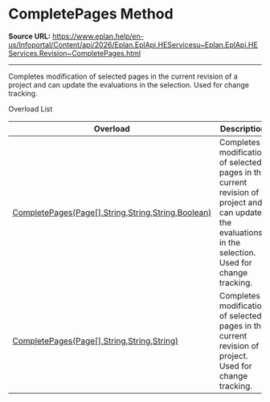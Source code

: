 # CompletePages Method

**Source URL:** https://www.eplan.help/en-us/Infoportal/Content/api/2026/Eplan.EplApi.HEServicesu~Eplan.EplApi.HEServices.Revision~CompletePages.html

---

Completes modification of selected pages in the current revision of a project and can update the evaluations in the selection. Used for change tracking.

Overload List

| Overload | Description |
| --- | --- |
| [CompletePages(Page[],String,String,String,Boolean)](Eplan.EplApi.HEServicesu~Eplan.EplApi.HEServices.Revision~CompletePages(Page[],String,String,String,Boolean).html) | Completes modification of selected pages in the current revision of a project and can update the evaluations in the selection. Used for change tracking. |
| [CompletePages(Page[],String,String,String)](Eplan.EplApi.HEServicesu~Eplan.EplApi.HEServices.Revision~CompletePages(Page[],String,String,String).html) | Completes modification of selected pages in the current revision of a project. Used for change tracking. |
